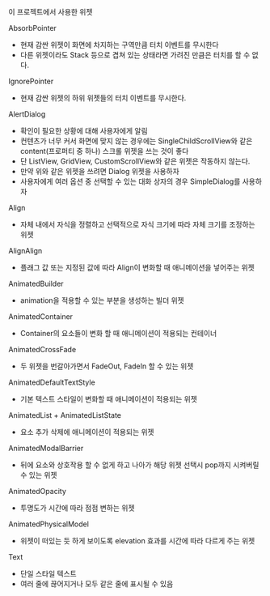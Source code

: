 이 프로젝트에서 사용한 위젯

AbsorbPointer
- 현재 감싼 위젯이 화면에 차지하는 구역만큼 터치 이벤트를 무시한다
- 다른 위젯이라도 Stack 등으로 겹쳐 있는 상태라면 가려진 만큼은 터치를 할 수 없다.

IgnorePointer
- 현재 감싼 위젯의 하위 위젯들의 터치 이벤트를 무시한다.

AlertDialog
- 확인이 필요한 상황에 대해 사용자에게 알림
- 컨텐츠가 너무 커서 화면에 맞지 않는 경우에는 SingleChildScrollView와 같은 content(프로퍼티 중 하나) 스크롤 위젯을 쓰는 것이 좋다
- 단 ListView, GridView, CustomScrollView와 같은 위젯은 작동하지 않는다.
- 만약 위와 같은 위젯을 쓰려면 Dialog 위젯을 사용하자
- 사용자에게 여러 옵션 중 선택할 수 있는 대화 상자의 경우 SimpleDialog를 사용하자

Align
- 자체 내에서 자식을 정렬하고 선택적으로 자식 크기에 따라 자체 크기를 조정하는 위젯

AlignAlign
- 플래그 값 또는 지정된 값에 따라 Align이 변화할 때 애니메이션을 넣어주는 위젯

AnimatedBuilder
- animation을 적용할 수 있는 부분을 생성하는 빌더 위젯

AnimatedContainer
- Container의 요소들이 변화 할 때 애니메이션이 적용되는 컨테이너

AnimatedCrossFade
- 두 위젯을 번갈아가면서 FadeOut, FadeIn 할 수 있는 위젯

AnimatedDefaultTextStyle
- 기본 텍스트 스타일이 변화할 때 애니메이션이 적용되는 위젯

AnimatedList + AnimatedListState
- 요소 추가 삭제에 애니메이션이 적용되는 위젯

AnimatedModalBarrier
- 뒤에 요소와 상호작용 할 수 없게 하고 나아가 해당 위젯 선택시 pop까지 시켜버릴 수 있는 위젯

AnimatedOpacity
- 투명도가 시간에 따라 점점 변하는 위젯

AnimatedPhysicalModel
- 위젯이 떠있는 듯 하게 보이도록 elevation 효과를 시간에 따라 다르게 주는 위젯


Text
- 단일 스타일 텍스트
- 여러 줄에 끊어지거나 모두 같은 줄에 표시될 수 있음